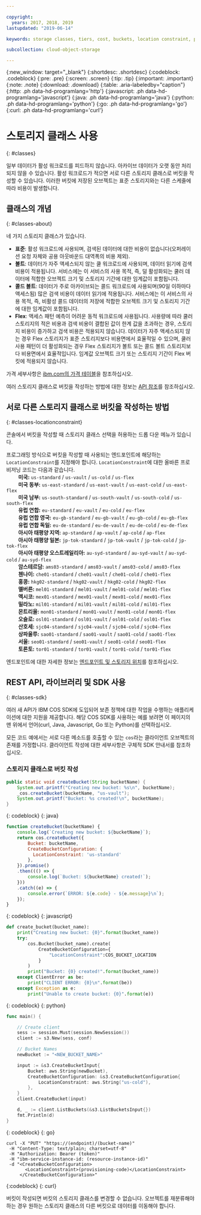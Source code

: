 ```yaml
---

copyright:
  years: 2017, 2018, 2019
lastupdated: "2019-06-14"

keywords: storage classes, tiers, cost, buckets, location constraint, provisioning code, locationconstraint

subcollection: cloud-object-storage

---
```

{:new_window: target="_blank"}
{:shortdesc: .shortdesc}
{:codeblock: .codeblock}
{:pre: .pre}
{:screen: .screen}
{:tip: .tip}
{:important: .important}
{:note: .note}
{:download: .download} 
{:table: .aria-labeledby="caption"}
{:http: .ph data-hd-programlang='http'} 
{:javascript: .ph data-hd-programlang='javascript'} 
{:java: .ph data-hd-programlang='java'} 
{:python: .ph data-hd-programlang='python'}
{:go: .ph data-hd-programlang='go'}
{:curl: .ph data-hd-programlang='curl'}

# 스토리지 클래스 사용
{: #classes}

일부 데이터가 활성 워크로드를 피드하지 않습니다. 아카이브 데이터가 오랫 동안 처리되지 않을 수 있습니다. 활성 워크로드가 적으면 서로 다른 스토리지 클래스로 버킷을 작성할 수 있습니다. 이러한 버킷에 저장된 오브젝트는 표준 스토리지와는 다른 스케줄에 따라 비용이 발생합니다.

## 클래스의 개념
{: #classes-about}

네 가지 스토리지 클래스가 있습니다.

*  **표준**: 활성 워크로드에 사용되며, 검색된 데이터에 대한 비용이 없습니다(오퍼레이션 요청 자체와 공용 아웃바운드 대역폭의 비용 제외).
*  **볼트**: 데이터가 자주 액세스되지 않는 쿨 워크로드에 사용되며, 데이터 읽기에 검색 비용이 적용됩니다. 서비스에는 이 서비스의 사용 목적, 즉, 덜 활성화되는 쿨러 데이터에 적합한 오브젝트 크기 및 스토리지 기간에 대한 임계값이 포함됩니다.
*  **콜드 볼트**: 데이터가 주로 아카이브되는 콜드 워크로드에 사용되며(90일 이하마다 액세스됨) 많은 검색 비용이 데이터 읽기에 적용됩니다. 서비스에는 이 서비스의 사용 목적, 즉, 비활성 콜드 데이터의 저장에 적합한 오브젝트 크기 및 스토리지 기간에 대한 임계값이 포함됩니다.
*  **Flex**: 액세스 패턴 예측이 어려운 동적 워크로드에 사용됩니다. 사용량에 따라 쿨러 스토리지의 적은 비용과 검색 비용이 결합된 값이 한계 값을 초과하는 경우, 스토리지 비용이 증가하고 검색 비용은 적용되지 않습니다. 데이터가 자주 액세스되지 않는 경우 Flex 스토리지가 표준 스토리지보다 비용면에서 효율적일 수 있으며, 쿨러 사용 패턴이 더 활성화되는 경우 Flex 스토리지가 볼트 또는 콜드 볼트 스토리지보다 비용면에서 효율적입니다. 임계값 오브젝트 크기 또는 스토리지 기간이 Flex 버킷에 적용되지 않습니다.

가격 세부사항은 [ibm.com의 가격 테이블](https://www.ibm.com/cloud/object-storage#s3api)을 참조하십시오.

여러 스토리지 클래스로 버킷을 작성하는 방법에 대한 정보는 [API 참조](/docs/services/cloud-object-storage/api-reference?topic=cloud-object-storage-compatibility-api-bucket-operations#compatibility-api-storage-class)를 참조하십시오.

## 서로 다른 스토리지 클래스로 버킷을 작성하는 방법
{: #classes-locationconstraint}

콘솔에서 버킷을 작성할 때 스토리지 클래스 선택을 허용하는 드롭 다운 메뉴가 있습니다. 

프로그래밍 방식으로 버킷을 작성할 때 사용되는 엔드포인트에 해당하는 `LocationConstraint`를 지정해야 합니다. `LocationConstraint`에 대한 올바른 프로비저닝 코드는 다음과 같습니다. <br>
&emsp;&emsp;  **미국:** `us-standard` / `us-vault` / `us-cold` / `us-flex` <br>
&emsp;&emsp;  **미국 동부:** `us-east-standard` / `us-east-vault`  / `us-east-cold` / `us-east-flex` <br>
&emsp;&emsp;  **미국 남부:** `us-south-standard` / `us-south-vault`  / `us-south-cold` / `us-south-flex` <br>
&emsp;&emsp;  **유럽 연합:** `eu-standard` / `eu-vault` / `eu-cold` / `eu-flex` <br>
&emsp;&emsp;  **유럽 연합 영국:** `eu-gb-standard` / `eu-gb-vault` / `eu-gb-cold` / `eu-gb-flex` <br>
&emsp;&emsp;  **유럽 연합 독일:** `eu-de-standard` / `eu-de-vault` / `eu-de-cold` / `eu-de-flex` <br>
&emsp;&emsp;  **아시아 태평양 지역:** `ap-standard` / `ap-vault` / `ap-cold` / `ap-flex` <br>
&emsp;&emsp;  **아시아 태평양 일본:** `jp-tok-standard` / `jp-tok-vault` / `jp-tok-cold` / `jp-tok-flex` <br>
&emsp;&emsp;  **아시아 태평양 오스트레일리아:** `au-syd-standard` / `au-syd-vault` / `au-syd-cold` / `au-syd-flex` <br>
&emsp;&emsp;  **암스테르담:** `ams03-standard` / `ams03-vault` / `ams03-cold` / `ams03-flex` <br>
&emsp;&emsp;  **첸나이:** `che01-standard` / `che01-vault` / `che01-cold` / `che01-flex` <br>
&emsp;&emsp;  **홍콩:** `hkg02-standard` / `hkg02-vault` / `hkg02-cold` / `hkg02-flex` <br>
&emsp;&emsp;  **멜버른:** `mel01-standard` / `mel01-vault` / `mel01-cold` / `mel01-flex` <br>
&emsp;&emsp;  **멕시코:** `mex01-standard` / `mex01-vault` / `mex01-cold` / `mex01-flex` <br>
&emsp;&emsp;  **밀라노:** `mil01-standard` / `mil01-vault` / `mil01-cold` / `mil01-flex` <br>
&emsp;&emsp;  **몬트리올:** `mon01-standard` / `mon01-vault` / `mon01-cold` / `mon01-flex` <br>
&emsp;&emsp;  **오슬로:** `osl01-standard` / `osl01-vault` / `osl01-cold` / `osl01-flex` <br>
&emsp;&emsp;  **산호세:** `sjc04-standard` / `sjc04-vault` / `sjc04-cold` / `sjc04-flex` <br>
&emsp;&emsp;  **상파울루:** `sao01-standard` / `sao01-vault` / `sao01-cold` / `sao01-flex` <br>
&emsp;&emsp;  **서울:** `seo01-standard` / `seo01-vault` / `seo01-cold` / `seo01-flex` <br>
&emsp;&emsp;  **토론토:** `tor01-standard` / `tor01-vault` / `tor01-cold` / `tor01-flex` <br>


엔드포인트에 대한 자세한 정보는 [엔드포인트 및 스토리지 위치](/docs/services/cloud-object-storage?topic=cloud-object-storage-endpoints#endpoints)를 참조하십시오.

## REST API, 라이브러리 및 SDK 사용
{: #classes-sdk}

여러 새 API가 IBM COS SDK에 도입되어 보존 정책에 대한 작업을 수행하는 애플리케이션에 대한 지원을 제공합니다. 해당 COS SDK를 사용하는 예를 보려면 이 페이지의 맨 위에서 언어(curl, Java, Javascript, Go 또는 Python)를 선택하십시오. 

모든 코드 예에서는 서로 다른 메소드를 호출할 수 있는 `cos`라는 클라이언트 오브젝트의 존재를 가정합니다. 클라이언트 작성에 대한 세부사항은 구체적 SDK 안내서를 참조하십시오.


### 스토리지 클래스로 버킷 작성

```java
public static void createBucket(String bucketName) {
    System.out.printf("Creating new bucket: %s\n", bucketName);
    _cos.createBucket(bucketName, "us-vault");
    System.out.printf("Bucket: %s created!\n", bucketName);
}
```
{: codeblock}
{: java}


```javascript
function createBucket(bucketName) {
    console.log(`Creating new bucket: ${bucketName}`);
    return cos.createBucket({
        Bucket: bucketName,
        CreateBucketConfiguration: {
          LocationConstraint: 'us-standard'
        },        
    }).promise()
    .then((() => {
        console.log(`Bucket: ${bucketName} created!`);
    }))
    .catch((e) => {
        console.error(`ERROR: ${e.code} - ${e.message}\n`);
    });
}
```
{: codeblock}
{: javascript}


```py
def create_bucket(bucket_name):
    print("Creating new bucket: {0}".format(bucket_name))
    try:
        cos.Bucket(bucket_name).create(
            CreateBucketConfiguration={
                "LocationConstraint":COS_BUCKET_LOCATION
            }
        )
        print("Bucket: {0} created!".format(bucket_name))
    except ClientError as be:
        print("CLIENT ERROR: {0}\n".format(be))
    except Exception as e:
        print("Unable to create bucket: {0}".format(e))
```
{: codeblock}
{: python}

```go
func main() {

    // Create client
    sess := session.Must(session.NewSession())
    client := s3.New(sess, conf)

    // Bucket Names
    newBucket := "<NEW_BUCKET_NAME>"

    input := &s3.CreateBucketInput{
        Bucket: aws.String(newBucket),
        CreateBucketConfiguration: &s3.CreateBucketConfiguration{
            LocationConstraint: aws.String("us-cold"),
        },
    }
    client.CreateBucket(input)

    d, _ := client.ListBuckets(&s3.ListBucketsInput{})
    fmt.Println(d)
}
```
{: codeblock}
{: go}


```
curl -X "PUT" "https://(endpoint)/(bucket-name)"
 -H "Content-Type: text/plain; charset=utf-8"
 -H "Authorization: Bearer (token)"
 -H "ibm-service-instance-id: (resource-instance-id)"
 -d "<CreateBucketConfiguration>
       <LocationConstraint>(provisioning-code)</LocationConstraint>
     </CreateBucketConfiguration>"
```
{:codeblock}
{: curl}

버킷이 작성되면 버킷의 스토리지 클래스를 변경할 수 없습니다. 오브젝트를 재분류해야 하는 경우 원하는 스토리지 클래스의 다른 버킷으로 데이터를 이동해야 합니다. 
